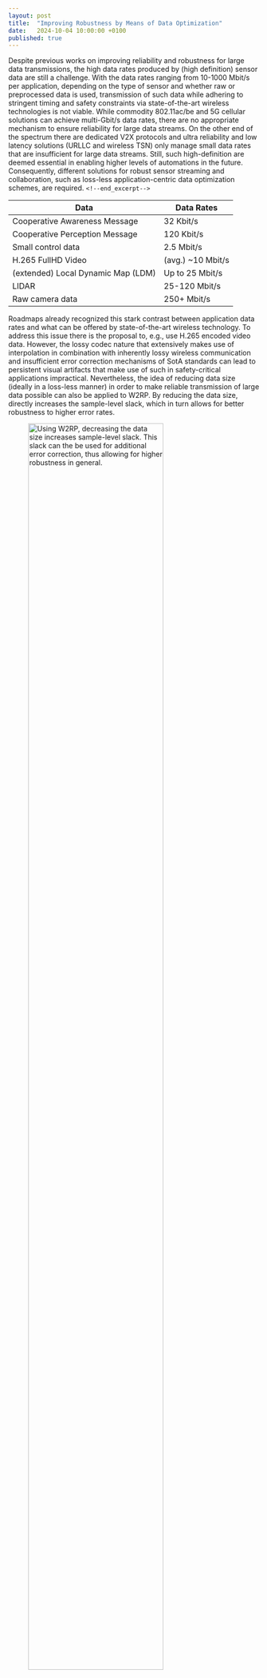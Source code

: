 ```yaml
---
layout: post
title:  "Improving Robustness by Means of Data Optimization"
date:   2024-10-04 10:00:00 +0100
published: true
---
```

Despite previous works on improving reliability and robustness for large data transmissions, the high data rates produced by (high definition) sensor data are still a challenge. With the data rates ranging from 10-1000 Mbit/s per application, depending on the type of sensor and whether raw or preprocessed data is used, transmission of such data while adhering to stringent timing and safety constraints via state-of-the-art wireless technologies is not viable. While commodity 802.11ac/be and 5G cellular solutions can achieve multi-Gbit/s data rates, there are no appropriate mechanism to ensure reliability for large data streams. On the other end of the spectrum there are dedicated V2X protocols and ultra reliability and low latency solutions (URLLC and wireless TSN) only manage small data rates that are insufficient for large data streams. Still, such high-definition are deemed essential in enabling higher levels of automations in the future. Consequently, different solutions for robust sensor streaming and collaboration, such as loss-less application-centric data optimization schemes, are required.  `<!--end_excerpt-->`

| Data                               | Data Rates        |
| ---------------------------------- | ----------------- |
| Cooperative Awareness Message      | 32 Kbit/s         |
| Cooperative Perception Message     | 120 Kbit/s        |
| Small control data                 | 2.5 Mbit/s        |
| H.265 FullHD Video                 | (avg.) ~10 Mbit/s |
| (extended) Local Dynamic Map (LDM) | Up to 25 Mbit/s   |
| LIDAR                              | 25-120 Mbit/s     |
| Raw camera data                    | 250+ Mbit/s       |


Roadmaps already recognized this stark contrast between application data rates and what can be offered by state-of-the-art wireless technology. To address this issue there is the proposal to, e.g., use H.265 encoded video data. However, the lossy codec nature that extensively makes use of interpolation in combination with inherently lossy wireless communication and insufficient error correction mechanisms of SotA standards can lead to persistent visual artifacts that make use of such in safety-critical applications impractical. Nevertheless, the idea of reducing data size (ideally in a loss-less manner) in order to make reliable transmission of large data possible can also be applied to W2RP. By reducing the data size, directly increases the sample-level slack, which in turn allows for better robustness to higher error rates.

<div class="figure">
<figure>
<img style="width:80%;" src="{{site.baseurl}}/robustness/figures/04_slackIncrease.png" alt="Using W2RP, decreasing the data size increases sample-level slack. This slack can the be used for additional error correction, thus allowing for higher robustness in general."/>
<figcaption>Figure 1: Using W2RP, decreasing the data size increases sample-level slack. This slack can the be used for additional error correction, thus allowing for higher robustness in general.</figcaption>
</figure>
</div>

To determine how lossless data optimization can be achieved multiple real-world camera datasets ([DVS](https://ziyang.eecs.umich.edu/tools.html) and [A2D2](https://www.a2d2.audi/a2d2/en.html) dataset) have been analyzed. The DVS dataset comprises a feed from a static infrastructure camera. Looking at two consecutive frame it seems like not much changes. In depth analysis confirms this assumption, with differences typically being distributed across 20-50% of the image only. Consequently, using incremental updates could drastically reduce the data rate in a lossless manner.

<div class="figure">
<figure>
<img style="width:80%;" src="{{site.baseurl}}/robustness/figures/04_dvs.png" alt="Differences between two consecutive frames of a static infrastructure camera covering an intersection."/>
<figcaption>Figure 2: Differences between two consecutive frames of a static infrastructure camera covering an intersection. Given the static nature of the camera, only parts of the image change.</figcaption>
</figure>
</div>

In contrast, using the same approach for a camera mounted to a vehicle would not be advantageous, as basically all parts of an image change marginally for each frame. As such, different means of data optimization are needed.

<div class="figure">
<figure>
<img style="width:80%;" src="{{site.baseurl}}/robustness/figures/04_a2d2.png" alt="Differences between two consecutive frames of a camera mounted to a moving vehicle."/>
<figcaption>Figure 3: Differences between two consecutive frames of a camera mounted to a moving vehicle. Changes are always distributed across the whole image.</figcaption>
</figure>
</div>

Instead, clues from the perception pipeline of the [Autoware](https://autoware.org/) software stack showed perception often relying on certain "*Regions of Interest*" (RoIs) that only cover small portions of an image, e.g. a traffic light or sign. Thus, only transmitting these RoIs can drastically reduce data size in order to increase slack.

<div class="figure">
<figure>
<img style="width:80%;" src="{{site.baseurl}}/robustness/figures/04_roi.png" alt="Regions of Interest (RoIs) in a capture from the Autoware simulator."/>
<figcaption>Figure 4: Regions of Interest (RoIs) in a capture from the Autoware simulator. The RoI size is only a fraction of the original size at a maximum of 13KB compared to the 2.76MB of the original camera image.</figcaption>
</figure>
</div>

Most notably, there is no single solution that can be applied to all use cases. Instead, the most useful optimization approach is highly dependent on the specific use case, sensor and data configuration.

Low-overhead mechanisms to allowing handling of both incremental updates and RoI have been added to W2RP. A visual representation can be found in Figure 5.

<div class="figure">
<figure>
<img style="width:80%;" src="{{site.baseurl}}/robustness/figures/04_mechanisms.png" alt="Incremental update mechanism and means to transmit RoIs via W2RP."/>
<figcaption>Figure 5: Schematic visualization of the incremental update mechanism and means to transmit RoIs via W2RP.</figcaption>
</figure>
</div>

Simulations (cf. Figure 6) as well as physical experiments highlight the effectiveness of either mechanisms in improving robustness (increasing capability to cope with higher error rates) for their corresponding use case. Again, as shown in previous works, packet-level backward error correction (BEC) as used in 802.11 and cellular wireless standards is not up to the task, failing to enable robust sample exchange. Furthermore, the results highlight that there is no single solution, instead the most robust mechanism is highly data and use case dependent. 

<div class="figure">
<figure>
<img style="width:80%;" src="{{site.baseurl}}/robustness/figures/04_results.png" alt="Simulation results for incremental update and RoI mechanisms in thwo different scenarios."/>
<figcaption>Figure 6: Simulation results for incremental update and RoI mechanisms in thwo different scenarios. Depending on the use case and the data, different mechanisms lead to optimal robustness. There is no single solution.</figcaption>
</figure>
</div>
